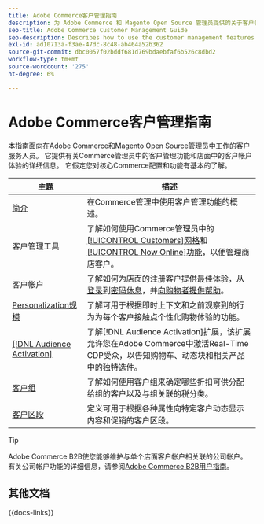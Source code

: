 ```yaml
---
title: Adobe Commerce客户管理指南
description: 为 Adobe Commerce 和 Magento Open Source 管理员提供的关于客户帐户和区段的综合信息，包括配置信息。
seo-title: Adobe Commerce Customer Management Guide
seo-description: Describes how to use the customer management features in Adobe Commerce or Magento Open Source.
exl-id: ad10713a-f3ae-47dc-8c48-ab464a52b362
source-git-commit: dbc0057f02bddf681d769bdaebfaf6b526c8dbd2
workflow-type: tm+mt
source-wordcount: '275'
ht-degree: 6%

---
```



# Adobe Commerce客户管理指南

本指南面向在Adobe Commerce和Magento Open Source管理员中工作的客户服务人员。 它提供有关Commerce管理员中的客户管理功能和店面中的客户帐户体验的详细信息。 它假定您对核心Commerce配置和功能有基本的了解。

| 主题 | 描述 |
| ------- | ----------- |
| [简介](customers-introduction.md) | 在Commerce管理中使用客户管理功能的概述。 |
| 客户管理工具 | 了解如何使用Commerce管理员中的[[!UICONTROL Customers]网格](customers-all.md)和[[!UICONTROL Now Online]功能](now-online.md)，以便管理商店客户。 |
| 客户帐户 | 了解如何为店面的注册客户提供最佳体验，从[登录](login-landing-page.md)到[密码休息](password-reset.md)，并[向购物者提供帮助](login-as-customer.md)。 |
| [Personalization规模](personalize-scale.md) | 了解可用于根据即时上下文和之前观察到的行为为每个客户接触点个性化购物体验的功能。 |
| [[!DNL Audience Activation]](audience-activation.md) | 了解[!DNL Audience Activation]扩展，该扩展允许您在Adobe Commerce中激活Real-Time CDP受众，以告知购物车、动态块和相关产品中的独特选件。 |
| [客户组](customer-groups.md) | 了解如何使用客户组来确定哪些折扣可供分配给组的客户以及与组关联的税分类。 |
| [客户区段](customer-segments.md) | 定义可用于根据各种属性向特定客户动态显示内容和促销的客户区段。 |

>[!TIP]
>
>Adobe Commerce B2B使您能够维护与单个店面客户帐户相关联的公司帐户。 有关公司帐户功能的详细信息，请参阅[Adobe Commerce B2B用户指南](../b2b/account-companies.md)。

## 其他文档

{{docs-links}}
